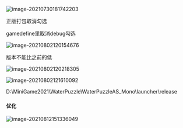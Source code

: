 ![image-20210730181742203](C:\Users\xian\AppData\Roaming\Typora\typora-user-images\image-20210730181742203.png)

正版打包取消勾选



gamedefine里取消debug勾选



![image-20210802120154676](C:\Users\xian\AppData\Roaming\Typora\typora-user-images\image-20210802120154676.png)

版本不能比之前的低

![image-20210802120218305](C:\Users\xian\AppData\Roaming\Typora\typora-user-images\image-20210802120218305.png)

![image-20210802121610092](C:\Users\xian\AppData\Roaming\Typora\typora-user-images\image-20210802121610092.png)



D:\MiniGame2021\WaterPuzzle\WaterPuzzleAS_Mono\launcher\release





#### 优化

![image-20210812151336049](C:\Users\xian\AppData\Roaming\Typora\typora-user-images\image-20210812151336049.png)

